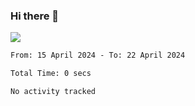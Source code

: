 ### Hi there 👋️

![](https://komarev.com/ghpvc/?username=Loner1024)

<!--START_SECTION:waka-->

```txt
From: 15 April 2024 - To: 22 April 2024

Total Time: 0 secs

No activity tracked
```

<!--END_SECTION:waka-->



